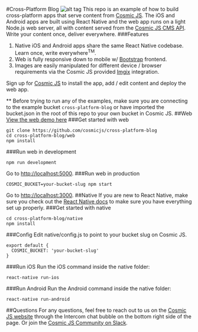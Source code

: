 #Cross-Platform Blog
![alt tag](https://cosmicjs.com/uploads/21e23d30-8076-11e6-a994-973764f7d6d1-cross-platform-blog.jpg)
This repo is an example of how to build cross-platform apps that serve content from [Cosmic JS](https://cosmicjs.com). The iOS and Android apps are built using React Native and the web app runs on a light Node.js web server, all with content served from the [Cosmic JS CMS API](https://cosmicjs.com).  Write your content once, deliver everywhere.
###Features
1. Native iOS and Android apps share the same React Native codebase.  Learn once, write everywhere<sup>TM</sup>.
2. Web is fully responsive down to mobile w/ [Bootstrap](http://getbootstrap.com) frontend.<br />
3. Images are easily manipulated for different device / browser requirements via the Cosmic JS provided [Imgix](https://www.imgix.com/) integration.

Sign up for [Cosmic JS](https://cosmicjs.com) to install the app, add / edit content and deploy the web app.

** Before trying to run any of the examples, make sure you are connecting to the example bucket `cross-platform-blog` or have imported the bucket.json in the root of this repo to your own bucket in Cosmic JS.
##Web
[View the web demo here](http://cross-platform-blog.cosmicapp.co/)
###Get started with web
```
git clone https://github.com/cosmicjs/cross-platform-blog
cd cross-platform-blog/web
npm install
```
###Run web in development
```
npm run development
```
Go to [http://localhost:5000](http://localhost:5000).
###Run web in production
```
COSMIC_BUCKET=your-bucket-slug npm start
```
Go to [http://localhost:3000](http://localhost:3000).
##Native
If you are new to React Native, make sure you check out the [React Native docs](https://facebook.github.io/react-native/) to make sure you have everything set up properly.
###Get started with native
```
cd cross-platform-blog/native
npm install
```
###Config
Edit native/config.js to point to your bucket slug on Cosmic JS.
```
export default {
  COSMIC_BUCKET: 'your-bucket-slug'
}
```
###Run iOS
Run the iOS command inside the native folder:
```
react-native run-ios
```
###Run Android
Run the Android command inside the native folder:
```
react-native run-android
```
##Questions
For any questions, feel free to reach out to us on the [Cosmic JS website](https://cosmicjs.com/) through the Intercom chat bubble on the bottom right side of the page.  Or join the [Cosmic JS Community on Slack](https://cosmicjs.com/community).